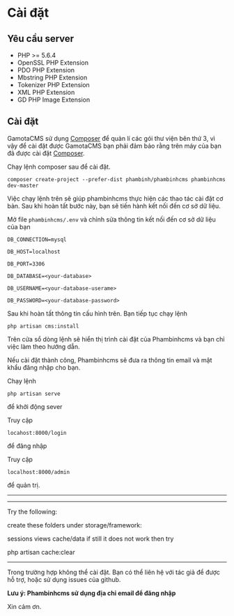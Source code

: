 # Cài đặt

## Yêu cầu server
* PHP >= 5.6.4
* OpenSSL PHP Extension
* PDO PHP Extension
* Mbstring PHP Extension
* Tokenizer PHP Extension
* XML PHP Extension
* GD PHP Image Extension

## Cài đặt
GamotaCMS sử dụng [Composer](https://getcomposer.org/) để quản lí các gói thư viện bên thứ 3, vì vậy để cài đặt được GamotaCMS bạn phải đảm bảo rằng trên máy của bạn đã được cài đặt [Composer](https://getcomposer.org/).

Chạy lệnh composer sau để cài đặt.

`composer create-project --prefer-dist phambinh/phambinhcms phambinhcms dev-master`

Việc chạy lệnh trên sẽ giúp phambinhcms thực hiện các thao tác cài đặt cơ bản. Sau khi hoàn tất bước này, bạn sẽ tiến hành kết nối đến cơ sở dữ liệu.

Mở file `phambinhcms/.env` và chỉnh sửa thông tin kết nối đến cơ sở dữ liệu của bạn

`DB_CONNECTION=mysql`

`DB_HOST=localhost`

`DB_PORT=3306`

`DB_DATABASE=<your-database>`

`DB_USERNAME=<your-database-userame>`

`DB_PASSWORD=<your-database-password>`

Sau khi hoàn tất thông tin cấu hình trên. Bạn tiếp tục chạy lệnh

`php artisan cms:install`

Trên cửa sổ dòng lệnh sẽ hiển thị trình cài đặt của Phambinhcms và bạn chỉ việc làm theo hướng dẫn.

Nếu cài đặt thành công, Phambinhcms sẽ đưa ra thông tin email và mật khẩu đăng nhập cho bạn.

Chạy lệnh

`php artisan serve`

để khởi động sever

Truy cập

`locahost:8000/login`

để đăng nhập

Truy cập 

`localhost:8000/admin`

để quản trị.

---------------------------------

---------------------------------------------------------

Try the following:

create these folders under storage/framework:

sessions
views
cache/data
if still it does not work then try

php artisan cache:clear

-------------------------------------------------

Trong trường hợp không thể cài đặt. Bạn có thể liên hệ với tác giả để được hỗ trợ, hoặc sử dụng issues của github.

**Lưu ý: Phambinhcms sử dụng địa chỉ email để đăng nhập**

Xin cảm ơn.